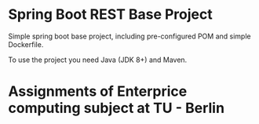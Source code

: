 # Spring Boot REST Base Project
Simple spring boot base project, including pre-configured POM and simple Dockerfile.

To use the project you need Java (JDK 8+) and Maven.

# Assignments of Enterprice computing subject at TU - Berlin
